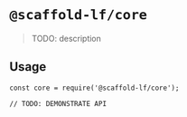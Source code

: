 # `@scaffold-lf/core`

> TODO: description

## Usage

```
const core = require('@scaffold-lf/core');

// TODO: DEMONSTRATE API
```
